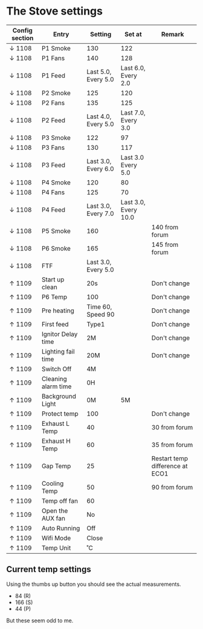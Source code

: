 # The Stove settings

| Config section | Entry               | Setting             | Set at               | Remark                          |
| -------------- | ------------------- | ------------------- | -------------------- | ------------------------------- |
| ↓ 1108         | P1 Smoke            | 130                 | 122                  |                                 |
| ↓ 1108         | P1 Fans             | 140                 | 128                  |                                 |
| ↓ 1108         | P1 Feed             | Last 5.0, Every 5.0 | Last 6.0, Every 2.0  |                                 |
| ↓ 1108         | P2 Smoke            | 125                 | 120                  |                                 |
| ↓ 1108         | P2 Fans             | 135                 | 125                  |                                 |
| ↓ 1108         | P2 Feed             | Last 4.0, Every 5.0 | Last 7.0, Every 3.0  |                                 |
| ↓ 1108         | P3 Smoke            | 122                 | 97                   |                                 |
| ↓ 1108         | P3 Fans             | 130                 | 117                  |                                 |
| ↓ 1108         | P3 Feed             | Last 3.0, Every 6.0 | Last 3.0 Every 5.0   |                                 |
| ↓ 1108         | P4 Smoke            | 120                 | 80                   |                                 |
| ↓ 1108         | P4 Fans             | 125                 | 70                   |                                 |
| ↓ 1108         | P4 Feed             | Last 3.0, Every 7.0 | Last 3.0, Every 10.0 |
| ↓ 1108         | P5 Smoke            | 160                 |                      | 140 from forum                  |
| ↓ 1108         | P6 Smoke            | 165                 |                      | 145 from forum                  |
| ↓ 1108         | FTF                 | Last 3.0, Every 5.0 |                      |                                 |
| ↑ 1109         | Start up clean      | 20s                 |                      | Don't change                    |
| ↑ 1109         | P6 Temp             | 100                 |                      | Don't change                    |
| ↑ 1109         | Pre heating         | Time 60, Speed 90   |                      | Don't change                    |
| ↑ 1109         | First feed          | Type1               |                      | Don't change                    |
| ↑ 1109         | Ignitor Delay time  | 2M                  |                      | Don't change                    |
| ↑ 1109         | Lighting fail time  | 20M                 |                      | Don't change                    |
| ↑ 1109         | Switch Off          | 4M                  |                      |                                 |
| ↑ 1109         | Cleaning alarm time | 0H                  |                      |                                 |
| ↑ 1109         | Background Light    | 0M                  | 5M                   |                                 |
| ↑ 1109         | Protect temp        | 100                 |                      | Don't change                    |
| ↑ 1109         | Exhaust L Temp      | 40                  |                      | 30 from forum                   |
| ↑ 1109         | Exhaust H Temp      | 60                  |                      | 35 from forum                   |
| ↑ 1109         | Gap Temp            | 25                  |                      | Restart temp difference at ECO1 |
| ↑ 1109         | Cooling Temp        | 50                  |                      | 90 from forum                   |
| ↑ 1109         | Temp off fan        | 60                  |                      |                                 |
| ↑ 1109         | Open the AUX fan    | No                  |                      |                                 |
| ↑ 1109         | Auto Running        | Off                 |                      |                                 |
| ↑ 1109         | Wifi Mode           | Close               |                      |                                 |
| ↑ 1109         | Temp Unit           | ˚C                  |                      |                                 |

## Current temp settings

Using the thumbs up button you should see the actual measurements.

- 84 (R)
- 166 (S)
- 44 (P)

But these seem odd to me.